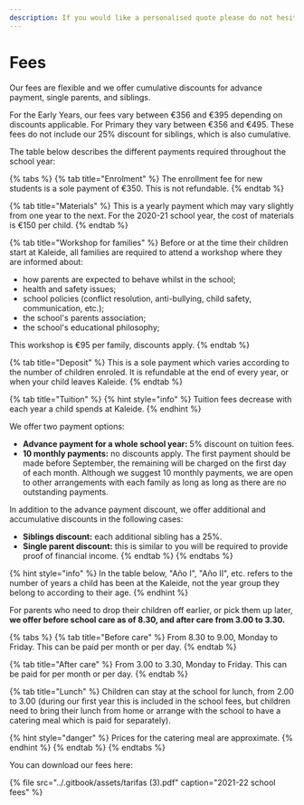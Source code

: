 ```yaml
---
description: If you would like a personalised quote please do not hesitate to contact us.
---
```


# Fees

Our fees are flexible and we offer cumulative discounts for advance payment, single parents, and siblings. 

For the Early Years, our fees vary between €356 and €395 depending on discounts applicable. For Primary they vary between €356 and €495. These fees do not include our 25% discount for siblings, which is also cumulative.

The table below describes the different payments required throughout the school year:

{% tabs %}
{% tab title="Enrolment" %}
The enrollment fee for new students is a sole payment of €350. This is not refundable. 
{% endtab %}

{% tab title="Materials" %}
This is a yearly payment which may vary slightly from one year to the next. For the 2020-21 school year, the cost of materials is €150 per child.
{% endtab %}

{% tab title="Workshop for families" %}
Before or at the time their children start at Kaleide, all families are required to attend a workshop where they are informed about:

* how parents are expected to behave whilst in the school;
* health and safety issues;
* school policies \(conflict resolution, anti-bullying, child safety, communication, etc.\);
* the school's parents association;
* the school's educational philosophy;

This workshop is €95 per family, discounts apply.
{% endtab %}

{% tab title="Deposit" %}
This is a sole payment which varies according to the number of children enroled. It is refundable at the end of every year, or when your child leaves Kaleide.
{% endtab %}

{% tab title="Tuition" %}
{% hint style="info" %}
Tuition fees decrease with each year a child spends at Kaleide.
{% endhint %}

We offer two payment options:

* **Advance payment for a whole school year:**  5% discount on tuition fees. 
* **10 monthly payments:** no discounts apply. The first payment should be made before September, the remaining will be charged on the first day of each month.  Although we suggest 10 monthly payments, we are open to other arrangements with each family as long as long as there are no outstanding payments.

In addition to the advance payment discount, we offer additional and accumulative discounts in the following cases:

* **Siblings discount:** each additional sibling has a 25%.
* **Single parent discount:** this is similar to you will be required to provide proof of financial income.
{% endtab %}
{% endtabs %}

{% hint style="info" %}
In the table below, "Año I", "Año II", etc. refers to the number of years a child has been at the Kaleide, not the year group they belong to according to their age.
{% endhint %}

For parents who need to drop their children off earlier, or pick them up later, **we offer before school care as of 8.30, and after care from 3.00 to 3.30.** 

{% tabs %}
{% tab title="Before care" %}
From 8.30 to 9.00, Monday to Friday. This can be paid per month or per day.
{% endtab %}

{% tab title="After care" %}
From 3.00 to 3.30, Monday to Friday. This can be paid for per month or per day.
{% endtab %}

{% tab title="Lunch" %}
Children can stay at the school for lunch, from 2.00 to 3.00 \(during our first year this is included in the school fees, but children need to bring their lunch from home or arrange with the school to have a catering meal which is paid for separately\). 

{% hint style="danger" %}
Prices for the catering meal are approximate.
{% endhint %}
{% endtab %}
{% endtabs %}

You can download our fees here:

{% file src="../.gitbook/assets/tarifas \(3\).pdf" caption="2021-22 school fees" %}





